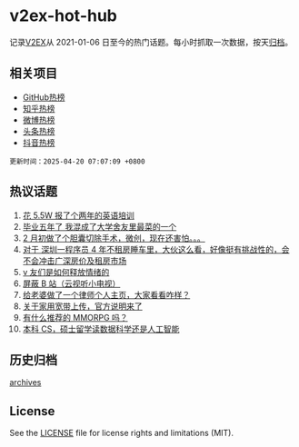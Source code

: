# v2ex-hot-hub

 记录[V2EX](https://www.v2ex.com/)从 2021-01-06 日至今的热门话题。每小时抓取一次数据，按天[归档](archives)。
 
 ## 相关项目

- [GitHub热榜](https://github.com/it985/github-hot-hub)
- [知乎热榜](https://github.com/it985/zhihu-hot-hub)
- [微博热榜](https://github.com/it985/weibo-hot-hub)
- [头条热榜](https://github.com/it985/toutiao-hot-hub)
- [抖音热榜](https://github.com/it985/douyin-hot-hub)


 `更新时间：2025-04-20 07:07:09 +0800`

## 热议话题

1. [花 5.5W 报了个两年的英语培训](https://www.v2ex.com/t/1126622)
1. [毕业五年了 我混成了大学舍友里最菜的一个](https://www.v2ex.com/t/1126609)
1. [2 月初做了个胆囊切除手术，微创，现在还害怕。。。](https://www.v2ex.com/t/1126646)
1. [对于 深圳一程序员 4 年不租房睡车里，大伙这么看，好像挺有挑战性的，会不会冲击广深房价及租房市场](https://www.v2ex.com/t/1126671)
1. [v 友们是如何释放情绪的](https://www.v2ex.com/t/1126690)
1. [屏蔽 B 站（云视听小电视）](https://www.v2ex.com/t/1126677)
1. [给老婆做了一个律师个人主页，大家看看咋样？](https://www.v2ex.com/t/1126612)
1. [关于家用宽带上传，官方说明来了](https://www.v2ex.com/t/1126680)
1. [有什么推荐的 MMORPG 吗？](https://www.v2ex.com/t/1126673)
1. [本科 CS，硕士留学读数据科学还是人工智能](https://www.v2ex.com/t/1126672)

## 历史归档

[archives](archives)

## License

See the [LICENSE](LICENSE) file for license rights and limitations (MIT).
